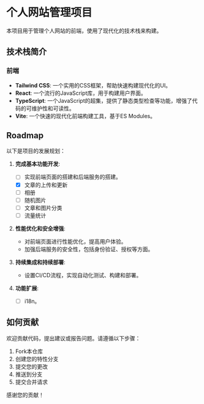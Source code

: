 # 个人网站管理项目

本项目用于管理个人网站的前端，使用了现代化的技术栈来构建。

## 技术栈简介

### 前端

- **Tailwind CSS**: 一个实用的CSS框架，帮助快速构建现代化的UI。
- **React**: 一个流行的JavaScript库，用于构建用户界面。
- **TypeScript**: 一个JavaScript的超集，提供了静态类型检查等功能，增强了代码的可维护性和可读性。
- **Vite**: 一个快速的现代化前端构建工具，基于ES Modules。


## Roadmap

以下是项目的发展规划：

1. **完成基本功能开发**:
    - [ ] 实现前端页面的搭建和后端服务的搭建。
    - [x] 文章的上传和更新
    - [ ] 相册
    - [ ] 随机图片
    - [ ] 文章和图片分类
    - [ ] 流量统计

2. **性能优化和安全增强**:
    - 对前端页面进行性能优化，提高用户体验。
    - 加强后端服务的安全性，包括身份验证、授权等方面。

3. **持续集成和持续部署**:
    - 设置CI/CD流程，实现自动化测试、构建和部署。

4. **功能扩展**:
    - [ ] i18n。

## 如何贡献

欢迎贡献代码，提出建议或报告问题。请遵循以下步骤：

1. Fork本仓库
2. 创建您的特性分支
3. 提交您的更改
4. 推送到分支
5. 提交合并请求

感谢您的贡献！


